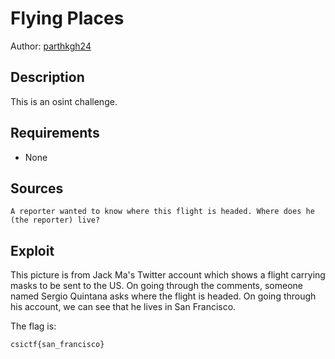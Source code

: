 # Flying Places

Author: [parthkgh24](https://github.com/parthkgh24)

## Description
This is an osint challenge.

## Requirements

- None

## Sources
```
A reporter wanted to know where this flight is headed. Where does he (the reporter) live?
```


## Exploit

This picture is from Jack Ma's Twitter account which shows a flight carrying masks to be sent to the US. On going through the comments, someone named Sergio Quintana asks where the flight is headed. On going through his account, we can see that he lives in San Francisco.

The flag is:

```
csictf{san_francisco} 
```

